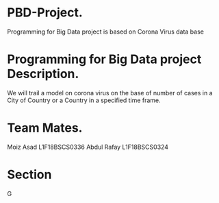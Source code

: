 # PBD-Project.
Programming for Big Data project is based on Corona Virus data base

# Programming for Big Data project Description. 
We will trail a model on corona virus on the base of number of cases
in a City of Country or a Country in a specified time frame.

# Team Mates.
Moiz Asad L1F18BSCS0336
Abdul Rafay L1F18BSCS0324

# Section
G
